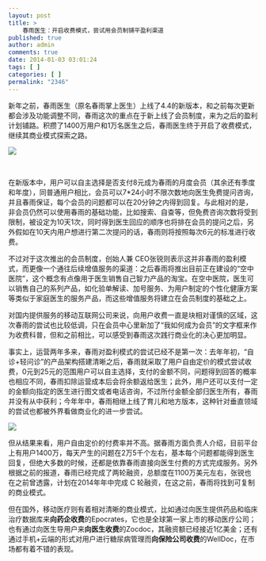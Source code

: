```yaml
---
layout: post
title: >
    春雨医生：开启收费模式，尝试用会员制铺平盈利渠道
published: true
author: admin
comments: true
date: 2014-01-03 03:01:24
tags: [ ]
categories: [ ]
permalink: "2346"
---
```

新年之前，春雨医生（原名春雨掌上医生）上线了4.4的新版本，和之前每次更新都会涉及功能调整不同，春雨这次的重点在于新上线了会员制度，来为之后的盈利计划铺路。积攒了1400万用户和1万名医生之后，春雨医生终于开启了收费模式，继续其商业模式探索之路。

![][1]

&nbsp;

在新版本中，用户可以自主选择是否支付8元成为春雨的月度会员（其余还有季度和年度），同普通用户相比，会员可以7*24小时不限次数地向医生免费提问咨询，并且春雨保证，每个会员的问题都可以在20分钟之内得到回复。与此相对的是，非会员仍然可以使用春雨的基础功能，比如搜索、自查等，但免费咨询次数将受到限制，被设定为10天1次，同时得到医生回应的顺序也将排在会员的提问之后，另外假如在10天内用户想进行第二次提问的话，春雨则将按照每次6元的标准进行收费。

不过对于这次推出的会员制度，创始人兼 CEO张锐则表示这并非春雨的盈利模式，而更像一个通往后续增值服务的渠道：之后春雨将推出目前正在建设的“空中医院”，这个概念有点像用于医生销售自己智力产品的淘宝。在空中医院，医生可以销售自己的系列产品，如化验单解读、加号服务、为用户制定的个性化健康方案等类似于家庭医生的服务产品，而这些增值服务将建立在会员制度的基础之上。

对国内提供服务的移动互联网公司来说，向用户收费一直是块相对谨慎的区域，这次春雨的尝试也比较低调，只在会员中心里新加了“我如何成为会员”的文字框来作为收费科普，但和之前相比，可以感受到春雨这次践行商业化的决心更加明显。

事实上，运营两年多来，春雨对盈利模式的尝试已经不是第一次：去年年初，“自诊+轻问诊”的产品架构搭建清晰之后，春雨就采取了用户自由定价的模式尝试收费，0元到25元的范围用户可以自主选择，支付的金额不同，问题得到回答的概率也相应不同，春雨扣除运营成本后会将余额返给医生；此外，用户还可以支付一定的金额向指定的医生进行图文或者电话咨询，不过所付金额全部归医生所有，春雨并没有从中获利；今年年中，春雨相继上线了育儿和地方版本，这种针对垂直领域的尝试也都被外界看做商业化的进一步尝试。

![][2]

但从结果来看，用户自由定价的付费率并不高。据春雨方面负责人介绍，目前平台上有用户1400万，每天产生的问题在2万5千个左右，基本每个问题都能得到医生回复，但绝大多数的时候，还都是依靠春雨直接向医生付费的方式完成服务。另外根据之前的报道，春雨已经完成了两轮融资，总额度在1100万美元左右，张锐也在之前曾透露，计划在2014年年中完成 C 轮融资，在这之前，春雨将找到可复制的商业模式。

但在国外，移动医疗则有着相对清晰的商业模式，比如通过向医生提供药品和临床治疗数据库来**向药企收费**的Epocrates，它也是全球第一家上市的移动医疗公司；也有通过向医生导用户来**向医生收费**的Zocdoc，其融资额已经接近1亿美金；还有通过手机+云端的形式对用户进行糖尿病管理而**向保险公司收费**的WellDoc，在市场都有着不错的表现。

 [1]: http://yongz.com/yz/wp-content/uploads/2014/04/843c5c64b03377f15f53caf59df15776.png
 [2]: http://yongz.com/yz/wp-content/uploads/2014/04/53f6d7f889587f6cdca3aa5350c7db2d.png